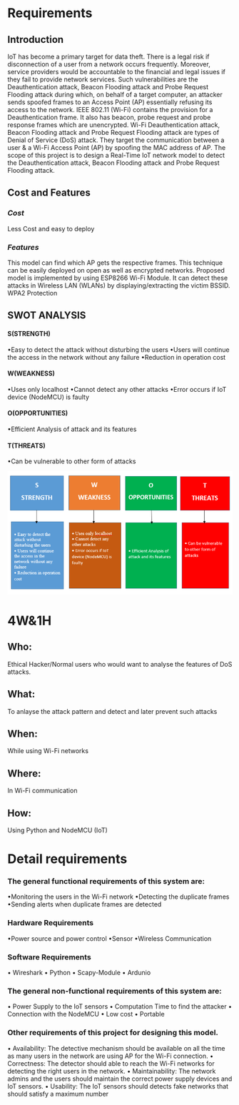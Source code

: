# Requirements

## Introduction
IoT has become a primary target for data theft. There is a legal risk if disconnection of a user from a network occurs frequently. 
Moreover, service providers would be accountable to the financial and legal issues if they fail to provide network services. 
Such vulnerabilities are the Deauthentication attack, Beacon Flooding attack and Probe Request Flooding attack during which, on behalf of a target computer, an attacker sends spoofed frames to an Access Point (AP) essentially refusing its access to the network. 
IEEE 802.11 (Wi-Fi) contains the provision for a Deauthentication frame. It also has beacon, probe request and probe response frames which are unencrypted. 
Wi-Fi Deauthentication attack, Beacon Flooding attack and Probe Request Flooding attack are types of Denial of Service (DoS) attack. 
They target the communication between a user & a Wi-Fi Access Point (AP) by spoofing the MAC address of AP. 
The scope of this project is to design a Real-Time IoT network model to detect the Deauthentication attack, Beacon Flooding attack and Probe Request Flooding attack.

## Cost and Features
### *Cost*
Less Cost and easy to deploy
### *Features*
This model can find which AP gets the respective frames. This technique can be easily deployed on open as well as encrypted networks. 
Proposed model is implemented by using ESP8266 Wi-Fi Module. It can detect these attacks in Wireless LAN (WLANs) by displaying/extracting the victim BSSID.
WPA2 Protection

## SWOT ANALYSIS
#### S(STRENGTH)
•Easy to detect the attack without disturbing the users
•Users will continue the access in the network without any failure
•Reduction in operation cost 

#### W(WEAKNESS)
•Uses only localhost
•Cannot detect any other attacks
•Error occurs if IoT device (NodeMCU) is faulty

#### O(OPPORTUNITIES)
•Efficient Analysis of attack and its features

#### T(THREATS)
•Can be vulnerable to other form of attacks

![](https://github.com/Ireneltts/Detection-of-DoS-attack-in-Wi-Fi-Networks/blob/main/Detection%20of%20Denial%20of%20Service%20Attack%20(DoS)/1.%20Requirements/SWOT%20Analysis.PNG)


# 4W&1H

## Who:
Ethical Hacker/Normal users who would want to analyse the features of DoS attacks. 
## What:
To anlayse the attack pattern and detect and later prevent such attacks
## When:
While using Wi-Fi networks
## Where:
In Wi-Fi communication
## How:
Using Python and NodeMCU (IoT)


# Detail requirements

### The general functional requirements of this system are:
•Monitoring the users in the Wi-Fi network
•Detecting the duplicate frames
•Sending alerts when duplicate frames are detected

### Hardware Requirements
•Power source and power control
•Sensor
•Wireless Communication

### Software Requirements
• Wireshark
• Python
• Scapy-Module
• Ardunio

### The general non-functional requirements of this system are:
• Power Supply to the IoT sensors
• Computation Time to find the attacker
• Connection with the NodeMCU
• Low cost
• Portable

### Other requirements of this project for designing this model.
• Availability: The detective mechanism should be available on all the time as many
users in the network are using AP for the Wi-Fi connection.
• Correctness: The detector should able to reach the Wi-Fi networks for detecting the
right users in the network.
• Maintainability: The network admins and the users should maintain the correct
power supply devices and IoT sensors.
• Usability: The IoT sensors should detects fake networks that should satisfy a
maximum number
